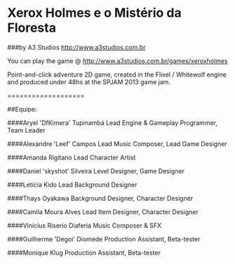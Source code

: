Xerox Holmes e o Mistério da Floresta
===================

###by A3 Studios <http://www.a3studios.com.br>


You can play the game @ <http://www.a3studios.com.br/games/xeroxholmes>

Point-and-click adventure 2D game, created in the Flixel / Whitewolf engine and produced under 48hs at the SPJAM 2013 game jam.

===================

##Equipe:

####Aryel 'DfKimera' Tupinambá
Lead Engine &amp; Gameplay Programmer, Team Leader

####Alexandre 'Leef' Campos
Lead Music Composer, Lead Game Designer

####Amanda Rigitano
Lead Character Artist

####Daniel 'skyshot' Silveira
Level Designer, Game Designer

####Letícia Kido
Lead Background Designer

####Thays Oyakawa
Background Designer, Character Designer

####Camila Moura Alves
Lead Item Designer, Character Designer

####Vinícius Riserio Diaferia
Music Composer &amp; SFX

####Guilherme 'Degoi' Diomede
Production Assistant, Beta-tester

####Monique Klug
Production Assistant, Beta-tester
